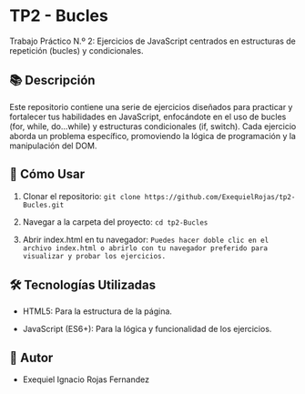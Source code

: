 # TP2 - Bucles
Trabajo Práctico N.º 2: Ejercicios de JavaScript centrados en estructuras de repetición (bucles) y condicionales.

## 📚 Descripción
Este repositorio contiene una serie de ejercicios diseñados para practicar y fortalecer tus habilidades en JavaScript, enfocándote en el uso de bucles (for, while, do...while) y estructuras condicionales (if, switch). Cada ejercicio aborda un problema específico, promoviendo la lógica de programación y la manipulación del DOM.

## 🚀 Cómo Usar

1. Clonar el repositorio: `git clone https://github.com/ExequielRojas/tp2-Bucles.git`

1. Navegar a la carpeta del proyecto:
`cd tp2-Bucles`

1. Abrir index.html en tu navegador:
`Puedes hacer doble clic en el archivo index.html o abrirlo con tu navegador preferido para visualizar y probar los ejercicios.`

## 🛠️ Tecnologías Utilizadas

- HTML5: Para la estructura de la página.

- JavaScript (ES6+): Para la lógica y funcionalidad de los ejercicios.

## 🤖 Autor

- Exequiel Ignacio Rojas Fernandez